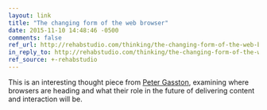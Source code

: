 ```yaml
---
layout: link
title: "The changing form of the web browser"
date: 2015-11-10 14:48:46 -0500
comments: false
ref_url: http://rehabstudio.com/thinking/the-changing-form-of-the-web-browser/
in_reply_to: http://rehabstudio.com/thinking/the-changing-form-of-the-web-browser/
ref_source: +-rehabstudio
---
```


This is an interesting thought piece from [Peter Gasston](http://www.broken-links.com/), examining where browsers are heading and what their role in the future of delivering content and interaction will be.